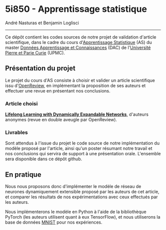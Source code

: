# 5i850 - Apprentissage statistique

André Nasturas et Benjamin Loglisci

-----------

Ce dépôt contient les codes sources de notre projet de validation d'article scientifique, dans le cadre du cours d'[Apprentissage Statistique](http://dac.lip6.fr/master/enseignement/ues/as/ "Fiche descriptive du cours") (AS) du master [Données Apprentissage et Connaissances](http://dac.lip6.fr/master "Site du master") (DAC) de l'[Université Pierre et Parie Curie](https://www.sorbonne-universite.fr/ "Site de Sorbonne Université") (UPMC).

## Présentation du projet

Le projet du cours d'AS consiste à choisir et valider un article scientifique issu d'[OpenReview](https://openreview.net/), en implémentant la proposition de ses auteurs et effectuer une revue en présentant nos conclusions.

### Article choisi

**[Lifelong Learning with Dynamically Expandable Networks](Lifelong%20learning%20with%20dynamically%20expandable%20networks.pdf)**, d'auteurs anonymes (revue en double aveugle par OpenReview).

### Livrables

Sont attendus à l'issue du projet le code source de notre implémentation du modèle proposé par l'article, ainsi qu'un poster résumant notre travail et nos conclusions qui servira de support à une présentation orale. L'ensemble sera disponible dans ce dépôt github.

## En pratique

Nous nous proposons donc d'implémenter le modèle de réseau de neurones dynamiquement extensible proposé par les auteurs de cet article, et comparer les résultats de nos expérimentations avec ceux effectués par les auteurs.

Nous implémenterons le modèle en Python à l'aide de la bibliothèque PyTorch (les auteurs utilisent quant à eux TensorFlow), et nous utiliserons la base de données [MNIST](http://yann.lecun.com/exdb/mnist/MNIST) pour nos expériences.
